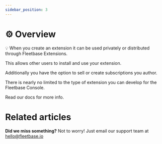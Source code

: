 ```yaml
---
sidebar_position: 3
---
```


# ⚙️ Overview

💡 When you create an extension it can be used privately or distributed through Fleetbase Extensions. 

This allows other users to install and use your extension. 

Additionally you have the option to sell or create subscriptions you author. 

There is nearly no limited to the type of extension you can develop for the Fleetbase Console. 

Read our docs for more info. 

# Related articles

**Did we miss something?**
Not to worry! Just email our support team at hello@fleetbase.io

<!-- You have just learned the **basics of Docusaurus** and made some changes to the **initial template**.

Docusaurus has **much more to offer**!

Have **5 more minutes**? Take a look at **[versioning](../tutorial-extras/manage-docs-versions.md)** and **[i18n](../tutorial-extras/translate-your-site.md)**.

Anything **unclear** or **buggy** in this tutorial? [Please report it!](https://github.com/facebook/docusaurus/discussions/4610)

## What's next?

- Read the [official documentation](https://docusaurus.io/)
- Modify your site configuration with [`docusaurus.config.js`](https://docusaurus.io/docs/api/docusaurus-config)
- Add navbar and footer items with [`themeConfig`](https://docusaurus.io/docs/api/themes/configuration)
- Add a custom [Design and Layout](https://docusaurus.io/docs/styling-layout)
- Add a [search bar](https://docusaurus.io/docs/search)
- Find inspirations in the [Docusaurus showcase](https://docusaurus.io/showcase)
- Get involved in the [Docusaurus Community](https://docusaurus.io/community/support) -->

